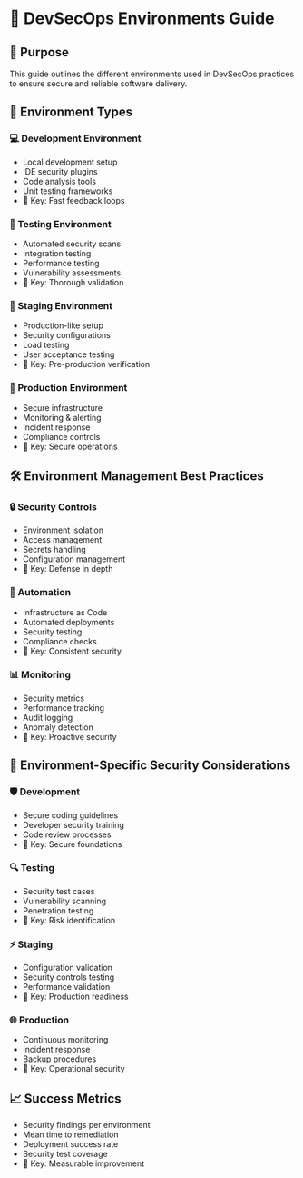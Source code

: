 # 🌳 DevSecOps Environments Guide

## 🎯 Purpose
This guide outlines the different environments used in DevSecOps practices to ensure secure and reliable software delivery.

## 🔄 Environment Types

### 💻 Development Environment
- Local development setup
- IDE security plugins
- Code analysis tools
- Unit testing frameworks
- 🔑 Key: Fast feedback loops

### 🧪 Testing Environment 
- Automated security scans
- Integration testing
- Performance testing
- Vulnerability assessments
- 🔑 Key: Thorough validation

### 🚦 Staging Environment
- Production-like setup
- Security configurations
- Load testing
- User acceptance testing
- 🔑 Key: Pre-production verification

### 🚀 Production Environment
- Secure infrastructure
- Monitoring & alerting
- Incident response
- Compliance controls
- 🔑 Key: Secure operations

## 🛠️ Environment Management Best Practices

### 🔒 Security Controls
- Environment isolation
- Access management
- Secrets handling
- Configuration management
- 🔑 Key: Defense in depth

### 🤖 Automation
- Infrastructure as Code
- Automated deployments
- Security testing
- Compliance checks
- 🔑 Key: Consistent security

### 📊 Monitoring
- Security metrics
- Performance tracking
- Audit logging
- Anomaly detection
- 🔑 Key: Proactive security

## 🎯 Environment-Specific Security Considerations

### 🛡️ Development
- Secure coding guidelines
- Developer security training
- Code review processes
- 🔑 Key: Secure foundations

### 🔍 Testing
- Security test cases
- Vulnerability scanning
- Penetration testing
- 🔑 Key: Risk identification

### ⚡ Staging
- Configuration validation
- Security controls testing
- Performance validation
- 🔑 Key: Production readiness

### 🌐 Production
- Continuous monitoring
- Incident response
- Backup procedures
- 🔑 Key: Operational security

## 📈 Success Metrics
- Security findings per environment
- Mean time to remediation
- Deployment success rate
- Security test coverage
- 🔑 Key: Measurable improvement
